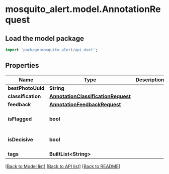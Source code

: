 # mosquito_alert.model.AnnotationRequest

## Load the model package
```dart
import 'package:mosquito_alert/api.dart';
```

## Properties
Name | Type | Description | Notes
------------ | ------------- | ------------- | -------------
**bestPhotoUuid** | **String** |  | [optional] 
**classification** | [**AnnotationClassificationRequest**](AnnotationClassificationRequest.md) |  | 
**feedback** | [**AnnotationFeedbackRequest**](AnnotationFeedbackRequest.md) |  | [optional] 
**isFlagged** | **bool** |  | [optional] [default to false]
**isDecisive** | **bool** |  | [optional] [default to false]
**tags** | **BuiltList&lt;String&gt;** |  | [optional] 

[[Back to Model list]](../README.md#documentation-for-models) [[Back to API list]](../README.md#documentation-for-api-endpoints) [[Back to README]](../README.md)


